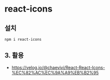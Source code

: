 # react-icons
## 설치
```
npm i react-icons
```

## 3. 활용
- https://velog.io/@chaevivi/React-React-Icons-%EC%82%AC%EC%9A%A9%EB%B2%95